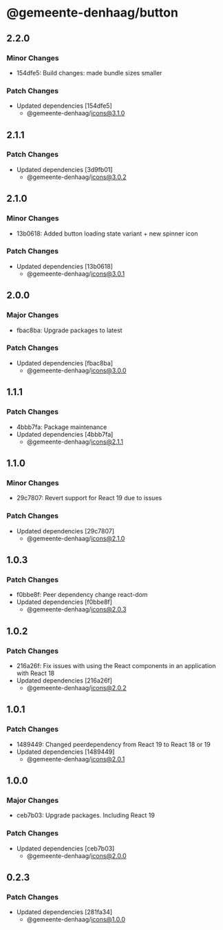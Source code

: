 # @gemeente-denhaag/button

## 2.2.0

### Minor Changes

- 154dfe5: Build changes: made bundle sizes smaller

### Patch Changes

- Updated dependencies [154dfe5]
  - @gemeente-denhaag/icons@3.1.0

## 2.1.1

### Patch Changes

- Updated dependencies [3d9fb01]
  - @gemeente-denhaag/icons@3.0.2

## 2.1.0

### Minor Changes

- 13b0618: Added button loading state variant + new spinner icon

### Patch Changes

- Updated dependencies [13b0618]
  - @gemeente-denhaag/icons@3.0.1

## 2.0.0

### Major Changes

- fbac8ba: Upgrade packages to latest

### Patch Changes

- Updated dependencies [fbac8ba]
  - @gemeente-denhaag/icons@3.0.0

## 1.1.1

### Patch Changes

- 4bbb7fa: Package maintenance
- Updated dependencies [4bbb7fa]
  - @gemeente-denhaag/icons@2.1.1

## 1.1.0

### Minor Changes

- 29c7807: Revert support for React 19 due to issues

### Patch Changes

- Updated dependencies [29c7807]
  - @gemeente-denhaag/icons@2.1.0

## 1.0.3

### Patch Changes

- f0bbe8f: Peer dependency change react-dom
- Updated dependencies [f0bbe8f]
  - @gemeente-denhaag/icons@2.0.3

## 1.0.2

### Patch Changes

- 216a26f: Fix issues with using the React components in an application with React 18
- Updated dependencies [216a26f]
  - @gemeente-denhaag/icons@2.0.2

## 1.0.1

### Patch Changes

- 1489449: Changed peerdependency from React 19 to React 18 or 19
- Updated dependencies [1489449]
  - @gemeente-denhaag/icons@2.0.1

## 1.0.0

### Major Changes

- ceb7b03: Upgrade packages. Including React 19

### Patch Changes

- Updated dependencies [ceb7b03]
  - @gemeente-denhaag/icons@2.0.0

## 0.2.3

### Patch Changes

- Updated dependencies [281fa34]
  - @gemeente-denhaag/icons@1.0.0

